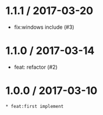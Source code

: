 
1.1.1 / 2017-03-20
==================

  * fix:windows include (#3)

1.1.0 / 2017-03-14
==================

  * feat: refactor (#2)

1.0.0 / 2017-03-10
==================

    * feat:first implement
